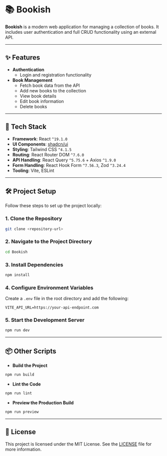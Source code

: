
# 📚 Bookish

**Bookish** is a modern web application for managing a collection of books. It includes user authentication and full CRUD functionality using an external API.

---

## ✨ Features

- **Authentication**
  - Login and registration functionality
- **Book Management**
  - Fetch book data from the API
  - Add new books to the collection
  - View book details
  - Edit book information
  - Delete books

---

## 🧰 Tech Stack

- **Framework**: React `^19.1.0`
- **UI Components**: [shadcn/ui](https://ui.shadcn.com/)
- **Styling**: Tailwind CSS `^4.1.5`
- **Routing**: React Router DOM `^7.6.0`
- **API Handling**: React Query `^5.75.6` + Axios `^1.9.0`
- **Form Handling**: React Hook Form `^7.56.3`, Zod `^3.24.4`
- **Tooling**: Vite, ESLint

---

## 🛠️ Project Setup

Follow these steps to set up the project locally:

### 1. Clone the Repository

```bash
git clone <repository-url>
```

### 2. Navigate to the Project Directory

```bash
cd Bookish
```

### 3. Install Dependencies

```bash
npm install
```

### 4. Configure Environment Variables

Create a `.env` file in the root directory and add the following:

```env
VITE_API_URL=https://your-api-endpoint.com
```

### 5. Start the Development Server

```bash
npm run dev
```

---

## 📦 Other Scripts

- **Build the Project**

```bash
npm run build
```

- **Lint the Code**

```bash
npm run lint
```

- **Preview the Production Build**

```bash
npm run preview
```

---

## 📄 License

This project is licensed under the MIT License. See the [LICENSE](LICENSE) file for more information.
